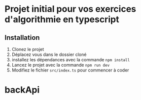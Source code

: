 # Projet initial pour vos exercices d'algorithmie en typescript

## Installation

1. Clonez le projet
2. Déplacez vous dans le dossier cloné
3. installez les dépendances avec la commande `npm install` 
4. Lancez le projet avec la commande `npm run dev`
5. Modifiez le fichier `src/index.ts` pour commencer à coder
# backApi
